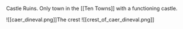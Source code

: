 Castle Ruins. Only town in the [[Ten Towns]] with a functioning castle.

![[caer_dineval.png]]The crest
![[crest_of_caer_dineval.png]]